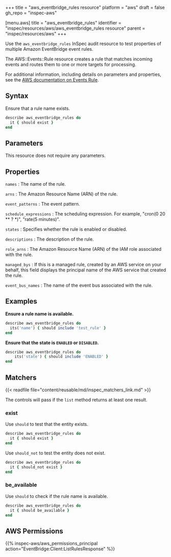+++
title = "aws_eventbridge_rules resource"
platform = "aws"
draft = false
gh_repo = "inspec-aws"

[menu.aws]
title = "aws_eventbridge_rules"
identifier = "inspec/resources/aws/aws_eventbridge_rules resource"
parent = "inspec/resources/aws"
+++

Use the `aws_eventbridge_rules` InSpec audit resource to test properties of multiple Amazon EventBridge event rules.

The AWS::Events::Rule resource creates a rule that matches incoming events and routes them to one or more targets for processing.

For additional information, including details on parameters and properties, see the [AWS documentation on Events Rule](https://docs.aws.amazon.com/AWSCloudFormation/latest/UserGuide/aws-resource-events-rule.html).

## Syntax

Ensure that a rule name exists.

```ruby
describe aws_eventbridge_rules do
  it { should exist }
end
```

## Parameters

This resource does not require any parameters.

## Properties

`names`
: The name of the rule.

`arns`
: The Amazon Resource Name (ARN) of the rule.

`event_patterns`
: The event pattern.

`schedule_expressions`
: The scheduling expression. For example, "cron(0 20 ** ? *)", "rate(5 minutes)".

`states`
: Specifies whether the rule is enabled or disabled.

`descriptions`
: The description of the rule.

`role_arns`
: The Amazon Resource Name (ARN) of the IAM role associated with the rule.

`managed_bys`
: If this is a managed rule, created by an AWS service on your behalf, this field displays the principal name of the AWS service that created the rule.

`event_bus_names`
: The name of the event bus associated with the rule.

## Examples

**Ensure a rule name is available.**

```ruby
describe aws_eventbridge_rules do
  its('name') { should include 'test_rule' }
end
```

**Ensure that the state is `ENABLED` or `DISABLED`.**

```ruby
describe aws_eventbridge_rules do
    its('state') { should include 'ENABLED' }
end
```

## Matchers

{{< readfile file="content/reusable/md/inspec_matchers_link.md" >}}

The controls will pass if the `list` method returns at least one result.

### exist

Use `should` to test that the entity exists.

```ruby
describe aws_eventbridge_rules do
  it { should exist }
end
```

Use `should_not` to test the entity does not exist.

```ruby
describe aws_eventbridge_rules do
  it { should_not exist }
end
```

### be_available

Use `should` to check if the rule name is available.

```ruby
describe aws_eventbridge_rules do
  it { should be_available }
end
```

## AWS Permissions

{{% inspec-aws/aws_permissions_principal action="EventBridge:Client:ListRulesResponse" %}}
